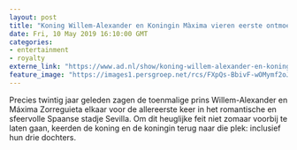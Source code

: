 ```yaml
---
layout: post
title: "Koning Willem-Alexander en Koningin Màxima vieren eerste ontmoeting in Sevilla"
date: Fri, 10 May 2019 16:10:00 GMT
categories: 
- entertainment 
- royalty 
externe_link: "https://www.ad.nl/show/koning-willem-alexander-en-koningin-maxima-vieren-eerste-ontmoeting-in-sevilla~a1218ddc/"
feature_image: "https://images1.persgroep.net/rcs/FXpQs-BbivF-wOMymf2oJyQVaeQ/diocontent/147868150/_fitwidth/400/?appId=21791a8992982cd8da851550a453bd7f&quality=0.7"
---
```


Precies twintig jaar geleden zagen de toenmalige prins Willem-Alexander en Máxima Zorreguieta elkaar voor de allereerste keer in het romantische en sfeervolle Spaanse stadje Sevilla. Om dit heuglijke feit niet zomaar voorbij te laten gaan, keerden de koning en de koningin terug naar die plek: inclusief hun drie dochters.

